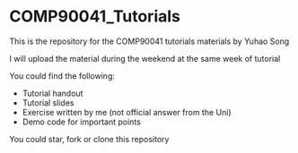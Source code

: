# COMP90041_Tutorials
This is the repository for the COMP90041 tutorials materials by Yuhao Song

I will upload the material during the weekend at the same week of tutorial

You could find the following:
  * Tutorial handout
  * Tutorial slides
  * Exercise written by me (not official answer from the Uni)
  * Demo code for important points
 
You could star, fork or clone this repository
